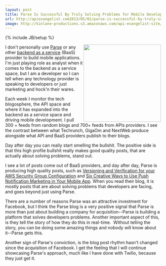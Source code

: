 ```yaml
---
layout: post
title: Parse Is Successful By Truly Solving Problems for Mobile Developers
url: http://apievangelist.com2013/05/01/parse-is-successful-by-truly-solving-problems-for-mobile-developers/
image: http://kinlane-productions.s3.amazonaws.com/api-evangelist-site/blog/parse-cloud.png
---
```

{% include JB/setup %}
<p>
     <a href="https://parse.com/" target="_blank"><img src="https://s3.amazonaws.com/kinlane-productions/baas/parse-cloud.png"  width="250" align="right" /></a>
</p>
<p>
     I don't personally use <a href="https://parse.com/">Parse</a> or any other <a href="http://baas.apievangelist.com/">backend as a service</a> (BaaS) provider to build mobile applications. I'm just playing role as analyst when it comes to the backend as a service space, but I am a developer so I can tell when any technology provider is speaking to developers or just marketing and hock'n their wares.
</p>
<p>
     Each week I monitor the tech blogosphere, the API space and where it has expanded into the backend as a service space and driving mobile development. I pull 300 + feeds from random blogs and 700+ feeds from APIs providers. I see the contrast between what Techrunch, GigaOm and NextWeb produce alongside what API and BaaS providers publish to their blogs.
</p>
<p>
     Day after day you can really start smelling the bullshit. The positive side is that this high profile bullshit really makes good quality posts, that are actually about solving problems, stand out.
</p>
<p>
     I see a lot of posts come out of BaaS providers, and day after day, Parse is producing high quality posts, such as <a href="http://blog.parse.com/2013/04/29/versioning-and-verification-for-your-aws-security-group-configuration/">Versioning and Verification for your AWS Security Group Configuration</a> and <a href="http://blog.parse.com/2013/04/09/six-creative-ways-to-use-push-notification-marketing-in-your-mobile-app/">Six Creative Ways to Use Push Notification Marketing in Your Mobile App</a>. When you read their blog, it is mostly posts that are about solving problems that developers are facing, and goes beyond just using Parse.
</p>
<p>
     There are a number of reasons Parse was an attractive investment for Facebook, but I think the Parse blog is a very positive signal that Parse is more than just about building a company for acquisition--Parse is building a platform that solves developers problems. Another important aspect of this, is they tell the story of how they do this in real-time.  Without telling the story, you can be doing some amazing things and nobody will know about it--Parse gets this.
</p>
<p>
     Another sign of Parse's conviction, is the blog post rhythm hasn't changed since the acquisition of Facebook. I get the feeling that I will continue showcasing Parse's approach, much like I have done with Twilio, because they just get it.
</p>

